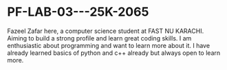 # PF-LAB-03---25K-2065
Fazeel Zafar here, a computer science student at FAST NU KARACHI. Aiming to build a strong profile and learn great coding skills.
I am enthusiastic about programming and want to learn more about it. I have already learned basics of python and c++ already but always open to learn more.
